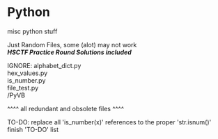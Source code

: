 # Python
misc python stuff

Just Random Files, some (alot) may not work<br>
***HSCTF Practice Round Solutions included***


IGNORE:
  alphabet_dict.py<br>
  hex_values.py<br>
  is_number.py<br>
  file_test.py<br>
  /PyVB

^^^^ all redundant and obsolete files ^^^^

TO-DO:
  replace all 'is_number(x)' references to the proper 'str.isnum()'
  finish 'TO-DO' list
